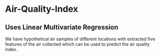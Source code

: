 # Air-Quality-Index

## Uses Linear Multivariate Regression 
We have hypothetical air samples of different locations with extracted five features of the air collected which can be used to predict the air quality index.
